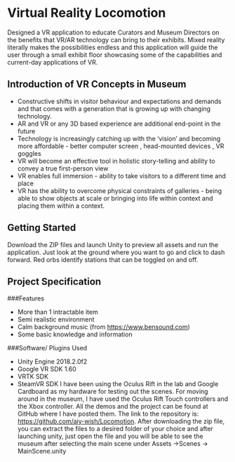 # Virtual Reality Locomotion

Designed a VR application to educate Curators and Museum Directors on the benefits that VR/AR technology can bring to their exhibits. Mixed reality literally makes the possibilities endless and this application will guide the user through a small exhibit floor showcasing some of the capabilities and current-day applications of VR.

## Introduction of VR Concepts in Museum
* Constructive shifts in visitor behaviour and expectations and demands and that comes with a generation that is growing up with changing technology.
* AR and VR or any 3D based experience are additional end-point in the future 
* Technology is increasingly catching up with the ‘vision’ and becoming more affordable - better computer screen , head-mounted devices , VR goggles 
* VR will become an effective tool in holistic story-telling and ability to convey a true first-person view
* VR enables full immersion - ability to take visitors to a different time and place
* VR has the ability to overcome physical constraints of galleries - being able to show objects at scale or bringing into life within context and placing them within a context.


## Getting Started
Download the ZIP files and launch Unity to preview all assets and run the application. Just look at the ground where you want to go and click to dash forward. Red orbs identify stations that can be toggled on and off. 

## Project Specification
###Features
* More than 1 intractable item
* Semi realistic environment
* Calm background music (from https://www.bensound.com)
* Some basic knowledge and information

###Software/ Plugins Used
* Unity Engine 2018.2.0f2
* Google VR SDK 1.60
* VRTK SDK
* SteamVR SDK
I have been using the Oculus Rift in the lab and Google Cardboard as my hardware for testing out
the scenes. For moving around in the museum, I have used the Oculus Rift Touch controllers and
the Xbox controller.
All the demos and the project can be found at GitHub where I have posted them. The link to the
repository is: https://github.com/aiy-wish/Locomotion. After downloading the zip file, you can
extract the files to a desired folder of your choice and after launching unity, just open the file and
you will be able to see the museum after selecting the main scene under Assets →Scenes →
MainScene.unity
